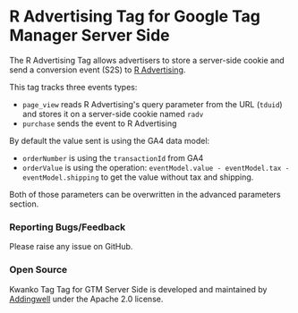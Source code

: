 # R Advertising Tag for Google Tag Manager Server Side

The R Advertising Tag allows advertisers to store a server-side cookie and send a conversion event (S2S) to [R Advertising](https://www.r-advertising.com/ "R Advertising's Homepage").

This tag tracks three events types:
- `page_view` reads R Advertising's query parameter from the URL (`tduid`) and stores it on a server-side cookie named `radv`
- `purchase` sends the event to R Advertising


By default the value sent is using the GA4 data model:
- `orderNumber` is using the `transactionId` from GA4
- `orderValue` is using the operation: `eventModel.value - eventModel.tax - eventModel.shipping` to get the value without tax and shipping.

Both of those parameters can be overwritten in the advanced parameters section.


### Reporting Bugs/Feedback
Please raise any issue on GitHub.

### Open Source
Kwanko Tag Tag for GTM Server Side is developed and maintained by [Addingwell](https://www.addingwell.com/) under the Apache 2.0 license.